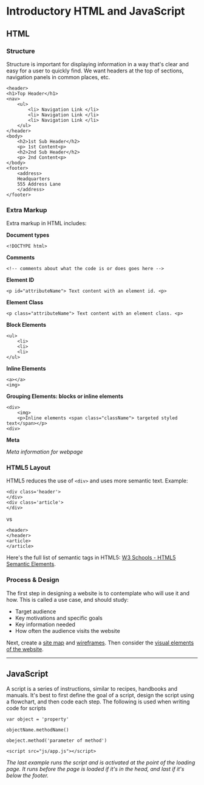 # Introductory HTML and JavaScript
## HTML
### Structure
Structure is important for displaying information in a way that's clear and easy for a user to quickly find. We want headers at the top of sections, navigation panels in common places, etc.
```
<header>
<h1>Top Header</h1>
<nav>
    <ul>
        <li> Navigation Link </li>
        <li> Navigation Link </li>
        <li> Navigation Link </li>
    </ul>
</header>
<body>
    <h2>1st Sub Header</h2>
    <p> 1st Content<p>
    <h2>2nd Sub Header</h2>
    <p> 2nd Content<p>
</body>
<footer>
    <address>
    Headquarters
    555 Address Lane
    </address>
</footer>
```

### Extra Markup
Extra markup in HTML includes:

**Document types**
```
<!DOCTYPE html>
```
**Comments** 
```
<!-- comments about what the code is or does goes here -->
```
**Element ID**
```
<p id="attributeName"> Text content with an element id. <p>
```
**Element Class**
```
<p class="attributeName"> Text content with an element class. <p>
```
**Block Elements**
```
<ul>
    <li>
    <li>
    <li>
</ul>
```
**Inline Elements**
```
<a></a>
<img>
```
**Grouping Elements: blocks or inline elements**
```
<div>
    <img>
    <p>Inline elements <span class="className"> targeted styled text</span></p>
<div>
```
**Meta**

*Meta information for webpage*


### HTML5 Layout
HTML5 reduces the use of `<div>` and uses more semantic text. Example:
```
<div class='header'>
</div>
<div class='article'>
</div>
```
vs
```
<header>
</header>
<article>
</article>
```
Here's the full list of semantic tags in HTML5: [W3 Schools - HTML5 Semantic Elements]( https://www.w3schools.com/html/html5_semantic_elements.asp).

### Process & Design
The first step in designing a website is to contemplate who will use it and how. This is called a use case, and should study:

- Target audience
- Key motivations and specific goals
- Key information needed
- How often the audience visits the website

Next, create a [site map](https://www.seobility.net/en/wiki/HTML_Sitemap#:~:text=An%20HTML%20sitemap%20is%20an,therefore%20visible%20to%20all%20visitors.) and [wireframes](https://www.codementor.io/@nicolesaidy/getting-started-with-wireframes-du107vuh7). Then consider the [visual elements of the website](https://www.jotform.com/blog/how-to-make-a-web-design-look-good/). 

<hr>

## JavaScript
A script is a series of instructions, similar to recipes, handbooks and manuals. It's best to first define the goal of a script, design the script using a flowchart, and then code each step. The following is used when writing code for scripts 

```
var object = 'property'
```

```
objectName.methodName()
```

```
obeject.method('parameter of method')
```

```
<script src="js/app.js"></script>
```
*The last example runs the script and is activated at the point of the loading page. It runs before the page is loaded if it's in the head, and last if it's below the footer.*